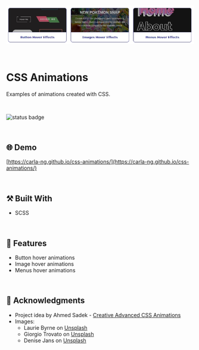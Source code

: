 <p align="center">
  <img src="https://github.com/carla-ng/css-animations/blob/master/assets/images/readme_image_1.jpg?raw=true" alt="CSS Animations preview">
</p>

<br>

# CSS Animations
Examples of animations created with CSS.

<br>

![status badge](https://img.shields.io/badge/status-in%20progress-yellow)

<br>

## :globe_with_meridians: Demo
[https://carla-ng.github.io/css-animations/](https://carla-ng.github.io/css-animations/)

<br>

## :hammer_and_pick: Built With
* SCSS

<br>

## :toolbox: Features
* Button hover animations
* Image hover animations
* Menus hover animations

<br>

## :clap: Acknowledgments
* Project idea by Ahmed Sadek - [Creative Advanced CSS Animations](https://www.udemy.com/course/css-animation-transitions-and-transforms-creativity-course/)
* Images:
    * Laurie Byrne on [Unsplash](https://unsplash.com/photos/yellow-and-orange-flower-beside-yellow-and-green-box-hNpPY6ynYKo?utm_content=creditShareLink&utm_medium=referral&utm_source=unsplash)  
    * Giorgio Trovato on [Unsplash](https://unsplash.com/photos/a-pile-of-pokemon-trading-cards-sitting-on-top-of-each-other-scWhKf1ltv4?utm_content=creditShareLink&utm_medium=referral&utm_source=unsplash)
    * Denise Jans on [Unsplash](https://unsplash.com/photos/blue-and-black-digital-device-l1SEP7nf2XU?utm_content=creditShareLink&utm_medium=referral&utm_source=unsplash)
